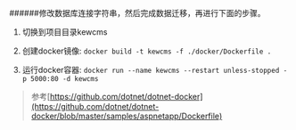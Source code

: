 ######修改数据库连接字符串，然后完成数据迁移，再进行下面的步骤。

1. 切换到项目目录kewcms

2. 创建docker镜像: `docker build -t kewcms -f ./docker/Dockerfile .`

3. 运行docker容器: `docker run --name kewcms --restart unless-stopped -p 5000:80 -d kewcms`

>参考[https://github.com/dotnet/dotnet-docker](https://github.com/dotnet/dotnet-docker/blob/master/samples/aspnetapp/Dockerfile)

